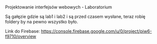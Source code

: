 Projektowanie interfejsów webowych - Laboratorium

Są gałęzie gdzie są lab1 i lab2 i są przed czasem wysłane, teraz robię foldery by na pewno wszystko było.

Link do Firebase: https://console.firebase.google.com/u/0/project/piw6-f9710/overview
